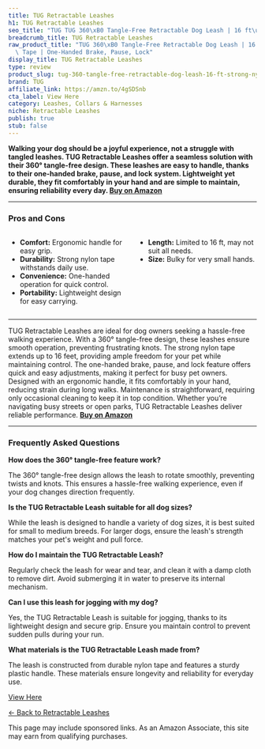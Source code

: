 ```yaml
---
title: TUG Retractable Leashes
h1: TUG Retractable Leashes
seo_title: "TUG TUG 360\xB0 Tangle-Free Retractable Dog Leash | 16 ft\u2026"
breadcrumb_title: TUG Retractable Leashes
raw_product_title: "TUG 360\xB0 Tangle-Free Retractable Dog Leash | 16 ft Strong Nylon\
  \ Tape | One-Handed Brake, Pause, Lock"
display_title: TUG Retractable Leashes
type: review
product_slug: tug-360-tangle-free-retractable-dog-leash-16-ft-strong-nylon-tape-one-h-944296ac
brand: TUG
affiliate_link: https://amzn.to/4gSDSnb
cta_label: View Here
category: Leashes, Collars & Harnesses
niche: Retractable Leashes
publish: true
stub: false
---
```


<div id="intro" class="full-width">
  <p><strong>Walking your dog should be a joyful experience, not a struggle with tangled leashes. TUG Retractable Leashes offer a seamless solution with their 360° tangle-free design. These leashes are easy to handle, thanks to their one-handed brake, pause, and lock system. Lightweight yet durable, they fit comfortably in your hand and are simple to maintain, ensuring reliability every day. <a href="https://amzn.to/4gSDSnb" rel="nofollow sponsored noopener" target="_blank"><strong>Buy on Amazon</strong></a></strong></p>
</div>

<hr />
<h3 id="pros-cons">Pros and Cons</h3>
<div class="pc-grid" style="display:grid;grid-template-columns:1fr 1fr;gap:16px;">
  <ul>
    <li><strong>Comfort:</strong> Ergonomic handle for easy grip.</li>
    <li><strong>Durability:</strong> Strong nylon tape withstands daily use.</li>
    <li><strong>Convenience:</strong> One-handed operation for quick control.</li>
    <li><strong>Portability:</strong> Lightweight design for easy carrying.</li>
  </ul>
  <ul>
    <li><strong>Length:</strong> Limited to 16 ft, may not suit all needs.</li>
    <li><strong>Size:</strong> Bulky for very small hands.</li>
  </ul>
</div>
<hr />

<div class="full-width">
  <p>TUG Retractable Leashes are ideal for dog owners seeking a hassle-free walking experience. With a 360° tangle-free design, these leashes ensure smooth operation, preventing frustrating knots. The strong nylon tape extends up to 16 feet, providing ample freedom for your pet while maintaining control. The one-handed brake, pause, and lock feature offers quick and easy adjustments, making it perfect for busy pet owners. Designed with an ergonomic handle, it fits comfortably in your hand, reducing strain during long walks. Maintenance is straightforward, requiring only occasional cleaning to keep it in top condition. Whether you’re navigating busy streets or open parks, TUG Retractable Leashes deliver reliable performance. <a href="https://amzn.to/4gSDSnb" rel="nofollow sponsored noopener" target="_blank"><strong>Buy on Amazon</strong></a></p>
</div>

<hr />
<h3 id="faqs">Frequently Asked Questions</h3>

<p><strong>How does the 360° tangle-free feature work?</strong></p>
<p>The 360° tangle-free design allows the leash to rotate smoothly, preventing twists and knots. This ensures a hassle-free walking experience, even if your dog changes direction frequently.</p>

<p><strong>Is the TUG Retractable Leash suitable for all dog sizes?</strong></p>
<p>While the leash is designed to handle a variety of dog sizes, it is best suited for small to medium breeds. For larger dogs, ensure the leash's strength matches your pet's weight and pull force.</p>

<p><strong>How do I maintain the TUG Retractable Leash?</strong></p>
<p>Regularly check the leash for wear and tear, and clean it with a damp cloth to remove dirt. Avoid submerging it in water to preserve its internal mechanism.</p>

<p><strong>Can I use this leash for jogging with my dog?</strong></p>
<p>Yes, the TUG Retractable Leash is suitable for jogging, thanks to its lightweight design and secure grip. Ensure you maintain control to prevent sudden pulls during your run.</p>

<p><strong>What materials is the TUG Retractable Leash made from?</strong></p>
<p>The leash is constructed from durable nylon tape and features a sturdy plastic handle. These materials ensure longevity and reliability for everyday use.</p>
<p><a class="btn" href="https://amzn.to/4gSDSnb" target="_blank" rel="nofollow sponsored noopener">View Here</a></p>
<p><a href="/roundups/leashes-collars-harnesses/retractable-leashes/">← Back to Retractable Leashes</a></p>
<aside class="disclosure">This page may include sponsored links. As an Amazon Associate, this site may earn from qualifying purchases.</aside>
